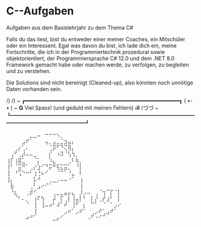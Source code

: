 # C--Aufgaben
Aufgaben aus dem Basislehrjahr zu dem Thema C#

Falls du das liest, bist du entweder einer meiner Coaches, ein Mitschüler oder ein Interessent. Egal was davon du bist, 
ich lade dich ein, meine Fortschritte, die ich in der Programmiertechnik prozedural sowie objektorientiert, 
der Programmiersprache C# 12.0 und dem .NET 8.0 Framework gemacht habe oder machen werde, zu verfolgen, zu begleiten und
zu verstehen.

Die Solutions sind nicht bereinigt (Cleaned-up), also könnten noch unnötige Daten vorhanden sein.

/)  /)  ~ ┏━━━━━━━━━━━━━━━━━━━━━━━━━━━━━━━━━━━━━━━━━━━━━━━━━┓
( •-• )  ~ 𝐆 Viel Spass! (und geduld mit meinen Fehlern) 𝓑
/づづ ~ ┗━━━━━━━━━━━━━━━━━━━━━━━━━━━━━━━━━━━━━━━━━━━━━━━━━━┛























⠀⠀⠀⠀⠀⠀⣀⣀⠤⠀⠒⠒⠒⠢⡀⠀⠀⠀⠀⠀⠀⠀⠀⠀⠀⠀⠀⠀⠀⠀
⠀⠀⠀⠀⣠⠞⠁⠀⠀⠀⢤⡀⣠⣀⣈⣲⣤⡄⠀⠀⠀⠀⠀⠀⠀⠀⠀⠀⠀⠀
⠀⠀⢀⡔⢁⠄⠀⠀⠀⠀⠀⢈⡽⠋⠙⢍⢿⡄⠀⠀⠀⠀⠀⠀⠀⠀⠀⠀⠀⠀
⠀⢠⠋⢀⡼⠤⠤⣀⠀⠀⠀⡎⠀⠰⠽⠈⢣⢳⡀⠀⠀⠀⠀⠀⠀⠀⠀⠀⠀⠀
⢰⡏⢰⣿⣁⠀⠀⠈⡅⠀⠀⠱⣄⠀⠀⠀⢀⠇⢷⡀⠀⠀⠀⠀⠀⠀⠀⠀⠀⠀
⢸⠃⠈⣭⠛⠁⢀⡔⣱⠊⠙⡭⠛⢯⣍⣭⡁⠀⠘⡇⠀⠀⠀⠀⠀⠀⠀⠀⠀⠀
⢸⠀⠘⢩⠑⠒⠃⢰⢘⠦⠊⠀⠀⠈⠉⠁⠘⣄⠀⠇⠀⠀⠀⠀⠀⠀⠀⠀⠀⠀
⢸⡄⠀⠀⠀⠀⠀⡧⠚⠀⠀⢀⣀⡠⠤⠤⠐⠁⠀⢰⠀⠀⠀⠀⠀⠀⠀⠀⠀⠀
⠀⣷⠀⠀⠀⠀⢀⠃⣠⠔⠊⠁⠀⠀⠀⠀⠀⠀⠀⢸⠀⠀⠀⠀⠀⠀⠀⠀⠀⠀
⠀⠘⣆⠀⠀⢀⡾⠊⠀⠀⠀⠀⢀⣀⣀⣤⡤⣄⠀⡸⡠⠤⠀⢀⠈⢲⠉⡏⠈⡇
⠀⠀⠈⠃⠄⡀⠀⢰⠏⢳⠀⠀⡼⠀⡏⢀⡇⢸⣤⡇⠃⠀⡇⡜⢀⡞⣰⠃⠀⡇
⠀⠀⠀⠀⠀⠈⠀⢸⠀⢸⠤⠴⠃⠼⠁⠞⠀⢸⠋⠀⡆⠀⠉⠁⠀⠈⠀⠁⡠⠔
⠀⠀⠀⠀⠀⠀⠀⢸⠀⠀⠀⠀⠀⠀⠀⡠⠖⠁⡠⠞⠁⠀⢀⡠⠞⢁⣠⠞⠁⠀
⠀⠀⠀⠀⠀⠴⠚⠁⠀⠀⠀⠀⣀⡤⠊⠀⠀⠀⠀⠀⠀⠠⠋⠐⠊⠉⠀⠀⠀⠀
